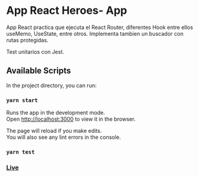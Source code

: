 # App React Heroes- App

App React practica que ejecuta el React Router, diferentes Hook entre ellos useMemo, UseState, entre otros. Implementa tambien un buscador con rutas protegidas.

Test unitarios con Jest.

## Available Scripts

In the project directory, you can run:

### `yarn start`

Runs the app in the development mode.\
Open [http://localhost:3000](http://localhost:3000) to view it in the browser.

The page will reload if you make edits.\
You will also see any lint errors in the console.

### `yarn test`

### [Live](https://stevenjose.github.io/heroe-app/marvel)
